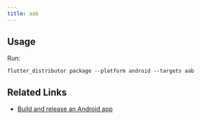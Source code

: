```yaml
---
title: aab
---
```


## Usage

Run:

```
flutter_distributor package --platform android --targets aab
```

## Related Links

* [Build and release an Android app](https://docs.flutter.dev/deployment/android)
